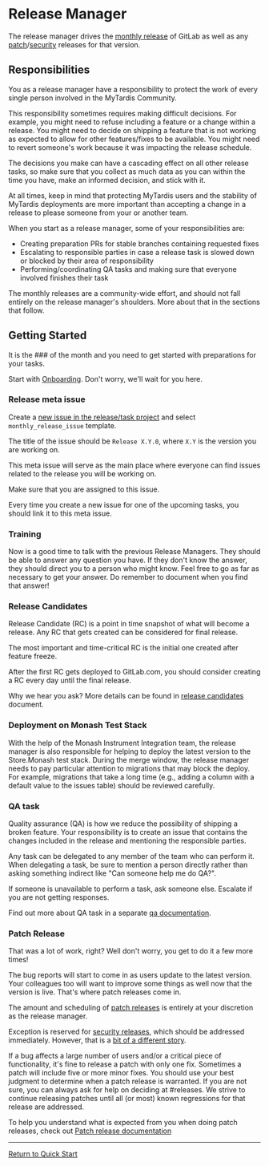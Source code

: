 # Release Manager

The release manager drives the [monthly release] of GitLab as well as any
[patch]/[security] releases for that version.

[monthly release]: ../general/monthly.md
[patch]: ../general/patch.md
[security]: ../general/security.md

## Responsibilities

You as a release manager have a responsibility to protect the work of every
single person involved in the MyTardis Community.

This responsibility sometimes requires making difficult decisions. For example,
you might need to refuse including a feature or a change within a release.
You might need to decide on shipping a feature that is not working as expected
to allow for other features/fixes to be available. You might need to revert
someone's work because it was impacting the release schedule.

The decisions you make can have a cascading effect on all other release tasks,
so make sure that you collect as much data as you can within the time you have,
make an informed decision, and stick with it.

At all times, keep in mind that protecting MyTardis users and the stability of
MyTardis deployments are more important than accepting a change in a release to please
someone from your or another team.

When you start as a release manager, some of your responsibilities are:

* Creating preparation PRs for stable branches containing requested fixes
* Escalating to responsible parties in case a release task is slowed down or
  blocked by their area of responsibility
* Performing/coordinating QA tasks and making sure that everyone involved finishes their task

The monthly releases are a community-wide effort, and should not
fall entirely on the release manager's shoulders. More about that in the sections
that follow.

## Getting Started

It is the ### of the month and you need to get started with preparations for your
tasks.

Start with [Onboarding](../general/onboarding.md). Don't worry, we'll wait for you here.

### Release meta issue

Create a [new issue in the release/task project](https://github.com/mytardis/release/issues/new)
and select `monthly_release_issue` template.

The title of the issue should be `Release X.Y.0`, where `X.Y` is the version you
are working on.

This meta issue will serve as the main place where everyone can find issues
related to the release you will be working on.

Make sure that you are assigned to this issue.

Every time you create a new issue for one of the upcoming tasks, you should
link it to this meta issue.

### Training

Now is a good time to talk with the previous Release Managers. They should
be able to answer any question you have. If they don't know the answer, they should
direct you to a person who might know. Feel free to go as far as necessary to
get your answer. Do remember to document when you find that answer!

### Release Candidates

Release Candidate (RC) is a point in time snapshot of what will become a release.
Any RC that gets created can be considered for final release.

The most important and time-critical RC is the initial one created after feature freeze.

After the first RC gets deployed to GitLab.com, you should consider creating
a RC every day until the final release.

Why we hear you ask? More details can be found in [release candidates][release-candidates]
document.

### Deployment on Monash Test Stack

With the help of the Monash Instrument Integration team, the release manager is also
responsible for helping to deploy the latest version to the Store.Monash test stack. During the merge
window, the release manager needs to pay particular attention to migrations that
may block the deploy. For example, migrations that take a long time (e.g.,
adding a column with a default value to the issues table) should be reviewed
carefully.

### QA task

Quality assurance (QA) is how we reduce the possibility of shipping a broken feature.
Your responsibility is to create an issue that contains the changes included
in the release and mentioning the responsible parties.

Any task can be delegated to any member of the team who can perform it. When
delegating a task, be sure to mention a person directly rather than asking
something indirect like "Can someone help me do QA?".

If someone is unavailable to perform a task, ask someone else. Escalate if you are
not getting responses.

Find out more about QA task in a separate [qa documentation][qa].

### Patch Release

That was a lot of work, right? Well don't worry, you get to do it a few more times!

The bug reports will start to come in as users update to the latest version.
Your colleagues too will want to improve some things as well now that the
version is live. That's where patch releases come in.

The amount and scheduling of [patch releases][patch] is entirely at your discretion as
the release manager.

Exception is reserved for [security releases](../general/security.md), which should be
addressed immediately. However, that is a [bit of a different story](../general/security.md).

If a bug affects a large number of users and/or a critical piece of
functionality, it's fine to release a patch with only one fix. Sometimes a patch
will include five or more minor fixes. You should use your
best judgment to determine when a patch release is warranted. If you are not sure,
you can always ask for help on deciding at #releases. We strive to
continue releasing patches until all (or most) known regressions for that release are
addressed.

To help you understand what is expected from you when doing patch releases,
check out [Patch release documentation][patch]

[release-candidates]: ../general/release-candidates.md
[qa]: ../general/qa-checklist.md
[patch]: ../general/patch.md

---

[Return to Quick Start](../README.md#quick-start)
